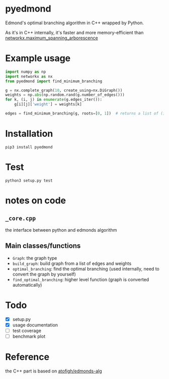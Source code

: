 # pyedmond

Edmond's optimal branching algorithm in C++ wrapped by Python.

As it's in C++ internally, it's faster and more memory-efficient than [networkx.maximum_spanning_arborescence](https://networkx.github.io/documentation/networkx-1.10/reference/generated/networkx.algorithms.tree.branchings.maximum_spanning_arborescence.html)

# Example usage

```python
import numpy as np
import networkx as nx
from pyedmond import find_minimum_branching

g = nx.complete_graph(10, create_using=nx.DiGraph())
weights = np.abs(np.random.rand(g.number_of_edges()))
for k, (i, j) in enumerate(g.edges_iter()):
    g[i][j]['weight'] = weights[k]

edges = find_minimum_branching(g, roots=[0, 1])  # returns a list of (int, int) edges
```

# Installation

    pip3 install pyedmond

# Test

    python3 setup.py test

# notes on code

## `_core.cpp`

the interface between python and edmonds algorithm

## Main classes/functions

- `Graph`: the graph type
- `build_graph`: build graph from a list of edges and weights
- `optimal_branching`: find the optimal branching (used internally, need to convert the graph by yourself)
- `find_optimal_branching`: higher level function (graph is converted automatically)


# Todo

- [X] setup.py
- [X] usage documentation
- [ ] test coverage
- [ ] benchmark plot

# Reference

the C++ part is based on [atofigh/edmonds-alg](https://github.com/atofigh/edmonds-alg)